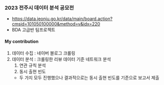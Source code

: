 ### 2023 전주시 데이터 분석 공모전
- https://data.jeonju.go.kr/data/main/board.action?cmsid=101050100000&method=v&idx=220
- BDA 고급반 팀프로젝트

#### My contribution
1. 데이터 수집 : 네이버 블로그 크롤링
2. 데이터 분석 : 크롤링한 리뷰 데이터 기준 네트워크 분석
   1. 연관 규칙 분석
   2. 동시 출현 빈도
   * 두 가지 모두 진행했으나 결과적으로는 동시 출현 빈도를 기준으로 보고서 제출

